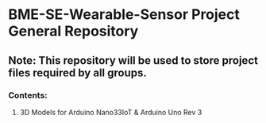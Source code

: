 # BME-SE-Wearable-Sensor Project General Repository
## Note:  This repository will be used to store project files required by all groups.

### Contents:
1.  3D Models for Arduino Nano33IoT & Arduino Uno Rev 3
